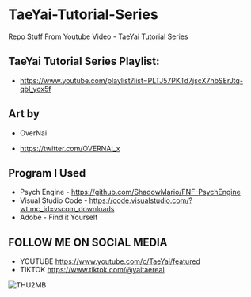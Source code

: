 # TaeYai-Tutorial-Series
Repo Stuff From Youtube Video - TaeYai Tutorial Series

## TaeYai Tutorial Series Playlist: 
- https://www.youtube.com/playlist?list=PLTJ57PKTd7jscX7hbSErJtq-qbl_yox5f
## Art by 
* OverNai 
- https://twitter.com/OVERNAI_x
## Program I Used
* Psych Engine - https://github.com/ShadowMario/FNF-PsychEngine
* Visual Studio Code - https://code.visualstudio.com/?wt.mc_id=vscom_downloads
* Adobe - Find it Yourself

## FOLLOW ME ON SOCIAL MEDIA
* YOUTUBE https://www.youtube.com/c/TaeYai/featured
* TIKTOK https://www.tiktok.com/@yaitaereal


![THU2MB](https://user-images.githubusercontent.com/82447519/195556673-a9da72a2-5b7f-4473-ba1e-d86a6ca220f6.png)
